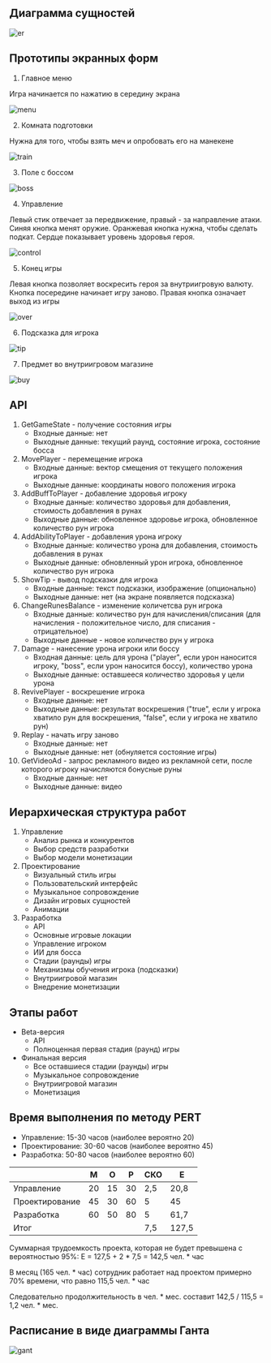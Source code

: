 ## Диаграмма сущностей
![er](img/godlike.png)

## Прототипы экранных форм

1) Главное меню

Игра начинается по нажатию в середину экрана

![menu](img/menu.png)

2) Комната подготовки

Нужна для того, чтобы взять меч и опробовать его на манекене

![train](img/train.png)

3) Поле с боссом

![boss](img/boss.png)

4) Управление

Левый стик отвечает за передвижение, правый - за направление атаки. Синяя кнопка менят оружие. Оранжевая кнопка нужна, чтобы сделать подкат. Сердце показывает уровень здоровья героя.

![control](img/control.png)

5) Конец игры

Левая кнопка позволяет воскресить героя за внутриигровую валюту. Кнопка посередине начинает игру заново. Правая кнопка означает выход из игры

![over](img/over.png)

6) Подсказка для игрока

![tip](img/tip.png)

7) Предмет во внутриигровом магазине

![buy](img/buy.png)


## API

1) GetGameState - получение состояния игры
    - Входные данные: нет
    - Выходные данные: текущий раунд, состояние игрока, состояние босса  
1) MovePlayer - перемещение игрока
    - Входные данные: вектор смещения от текущего положения игрока
    - Выходные данные: координаты нового положения игрока
1) AddBuffToPlayer - добавление здоровья игроку
    - Входные данные: количество здоровья для добавления, стоимость добавления в рунах
    - Выходные данные: обновленное здоровье игрока, обновленное количество рун игрока
1) AddAbilityToPlayer - добавления урона игроку
    - Входные данные: количество урона для добавления, стоимость добавления в рунах
    - Выходные данные: обновленный урон игрока, обновленное количество рун игрока
1) ShowTip - вывод подсказки для игрока
    - Входные данные: текст подсказки, изображение (опционально)
    - Выходные данные: нет (на экране появляется подсказка)
1) ChangeRunesBalance - изменение количетсва рун игрока
    - Входные данные: количество рун для начисления/списания (для начисления - положительное число, для списания - отрицательное)
    - Выходные данные - новое количество рун у игрока
1) Damage - нанесение урона игроки или боссу
    - Входная данные: цель для урона ("player", если урон наносится игроку, "boss", если урон наносится боссу), количество урона
    - Выходные данные: оставшееся количество здоровья у цели урона
1) RevivePlayer - воскрешение игрока
    - Входные данные: нет
    - Выходные данные: результат воскрешения ("true", если у игрока хватило рун для воскрешения, "false", если у игрока не хватило рун) 
1) Replay - начать игру заново
    - Входные данные: нет
    - Выходные данные: нет (обнуляется состояние игры)
1) GetVideoAd - запрос рекламного видео из рекламной сети, после которого игроку начисляются бонусные руны
    - Входные данные: нет
    - Выходные данные: видео

## Иерархическая структура работ

1) Управление
    - Анализ рынка и конкурентов
    - Выбор средств разработки
    - Выбор модели монетизации
1) Проектирование
    - Визуальный стиль игры
    - Пользовательский интерфейс
    - Музыкальное сопровождение
    - Дизайн игровых сущностей
    - Анимации
1) Разработка
    - API
    - Основные игровые локации
    - Управление игроком
    - ИИ для босса
    - Стадии (раунды) игры
    - Механизмы обучения игрока (подсказки)
    - Внутриигровой магазин
    - Внедрение монетизации

## Этапы работ

- Beta-версия
    - API
    - Полноценная первая стадия (раунд) игры
- Финальная версия
    - Все оставшиеся стадии (раунды) игры
    - Музыкальное сопровождение
    - Внутриигровой магазин
    - Монетизация

## Время выполнения по методу PERT

- Управление: 15-30 часов (наиболее вероятно 20)
- Проектирование: 30-60 часов (наиболее вероятно 45)
- Разработка: 50-80 часов (наиболее вероятно 60)

| | М | O | P | СКО | Е |
|---|---|---|---|---|---|
| Управление | 20 | 15 | 30 | 2,5 | 20,8 |
| Проектирование | 45 | 30 | 60 | 5 | 45 |
| Разработка | 60 | 50 | 80 | 5 | 61,7 |
| Итог | | | | 7,5 | 127,5 |

Суммарная трудоемкость проекта, которая не будет превышена с вероятностью 95%: E = 127,5 + 2 * 7,5 = 142,5 чел. * час

В месяц (165 чел. * час) сотрудник работает над проектом примерно 70% времени, что равно 115,5 чел. * час

Следовательно продолжительность в чел. * мес. составит 142,5 / 115,5 = 1,2 чел. * мес.


## Расписание в виде диаграммы Ганта

![gant](img/gant.png)
